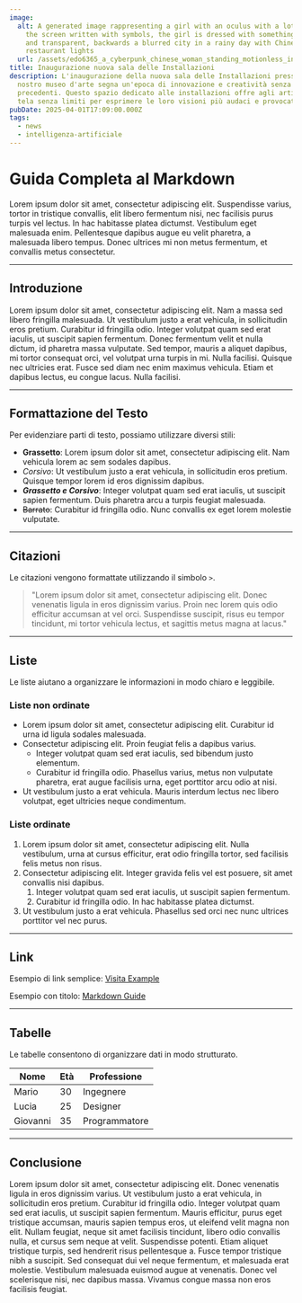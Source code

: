 ```yaml
---
image:
  alt: A generated image rappresenting a girl with an oculus with a lot of data on
    the screen written with symbols, the girl is dressed with something organic
    and transparent, backwards a blurred city in a rainy day with Chinese
    restaurant lights
  url: /assets/edo6365_a_cyberpunk_chinese_woman_standing_motionless_in_a_neon_303d3daf-5adc-40d5-96b2-9316f646c7c0.png
title: Inaugurazione nuova sala delle Installazioni
description: L'inaugurazione della nuova sala delle Installazioni presso il
  nostro museo d'arte segna un'epoca di innovazione e creatività senza
  precedenti. Questo spazio dedicato alle installazioni offre agli artisti una
  tela senza limiti per esprimere le loro visioni più audaci e provocatorie.
pubDate: 2025-04-01T17:09:00.000Z
tags:
  - news
  - intelligenza-artificiale
---
```

# Guida Completa al Markdown

Lorem ipsum dolor sit amet, consectetur adipiscing elit. Suspendisse varius, tortor in tristique convallis, elit libero fermentum nisi, nec facilisis purus turpis vel lectus. In hac habitasse platea dictumst. Vestibulum eget malesuada enim. Pellentesque dapibus augue eu velit pharetra, a malesuada libero tempus. Donec ultrices mi non metus fermentum, et convallis metus consectetur.

---

## Introduzione

Lorem ipsum dolor sit amet, consectetur adipiscing elit. Nam a massa sed libero fringilla malesuada. Ut vestibulum justo a erat vehicula, in sollicitudin eros pretium. Curabitur id fringilla odio. Integer volutpat quam sed erat iaculis, ut suscipit sapien fermentum. Donec fermentum velit et nulla dictum, id pharetra massa vulputate. Sed tempor, mauris a aliquet dapibus, mi tortor consequat orci, vel volutpat urna turpis in mi. Nulla facilisi. Quisque nec ultricies erat. Fusce sed diam nec enim maximus vehicula. Etiam et dapibus lectus, eu congue lacus. Nulla facilisi.

---

## Formattazione del Testo

Per evidenziare parti di testo, possiamo utilizzare diversi stili:

- **Grassetto**: Lorem ipsum dolor sit amet, consectetur adipiscing elit. Nam vehicula lorem ac sem sodales dapibus.
- *Corsivo*: Ut vestibulum justo a erat vehicula, in sollicitudin eros pretium. Quisque tempor lorem id eros dignissim dapibus.
- ***Grassetto e Corsivo***: Integer volutpat quam sed erat iaculis, ut suscipit sapien fermentum. Duis pharetra arcu a turpis feugiat malesuada.
- ~~Barrato~~: Curabitur id fringilla odio. Nunc convallis ex eget lorem molestie vulputate.

---

## Citazioni

Le citazioni vengono formattate utilizzando il simbolo `>`.

> "Lorem ipsum dolor sit amet, consectetur adipiscing elit. Donec venenatis ligula in eros dignissim varius. Proin nec lorem quis odio efficitur accumsan at vel orci. Suspendisse suscipit, risus eu tempor tincidunt, mi tortor vehicula lectus, et sagittis metus magna at lacus."

---

## Liste

Le liste aiutano a organizzare le informazioni in modo chiaro e leggibile.

### Liste non ordinate

- Lorem ipsum dolor sit amet, consectetur adipiscing elit. Curabitur id urna id ligula sodales malesuada.
- Consectetur adipiscing elit. Proin feugiat felis a dapibus varius.
  - Integer volutpat quam sed erat iaculis, sed bibendum justo elementum.
  - Curabitur id fringilla odio. Phasellus varius, metus non vulputate pharetra, erat augue facilisis urna, eget porttitor arcu odio at nisi.
- Ut vestibulum justo a erat vehicula. Mauris interdum lectus nec libero volutpat, eget ultricies neque condimentum.

### Liste ordinate

1. Lorem ipsum dolor sit amet, consectetur adipiscing elit. Nulla vestibulum, urna at cursus efficitur, erat odio fringilla tortor, sed facilisis felis metus non risus.
2. Consectetur adipiscing elit. Integer gravida felis vel est posuere, sit amet convallis nisi dapibus.
   1. Integer volutpat quam sed erat iaculis, ut suscipit sapien fermentum.
   2. Curabitur id fringilla odio. In hac habitasse platea dictumst.
3. Ut vestibulum justo a erat vehicula. Phasellus sed orci nec nunc ultrices porttitor vel nec purus.

---

## Link

Esempio di link semplice: [Visita Example](https://example.com)

Esempio con titolo: [Markdown Guide](https://example.com "Guida completa al Markdown")

---

## Tabelle

Le tabelle consentono di organizzare dati in modo strutturato.

| Nome       | Età | Professione  |
|------------|----|-------------|
| Mario      | 30 | Ingegnere    |
| Lucia      | 25 | Designer     |
| Giovanni   | 35 | Programmatore |

---

## Conclusione

Lorem ipsum dolor sit amet, consectetur adipiscing elit. Donec venenatis ligula in eros dignissim varius. Ut vestibulum justo a erat vehicula, in sollicitudin eros pretium. Curabitur id fringilla odio. Integer volutpat quam sed erat iaculis, ut suscipit sapien fermentum. Mauris efficitur, purus eget tristique accumsan, mauris sapien tempus eros, ut eleifend velit magna non elit. Nullam feugiat, neque sit amet facilisis tincidunt, libero odio convallis nulla, et cursus sem neque at velit. Suspendisse potenti. Etiam aliquet tristique turpis, sed hendrerit risus pellentesque a. Fusce tempor tristique nibh a suscipit. Sed consequat dui vel neque fermentum, et malesuada erat molestie. Vestibulum malesuada euismod augue at venenatis. Donec vel scelerisque nisi, nec dapibus massa. Vivamus congue massa non eros facilisis feugiat.

